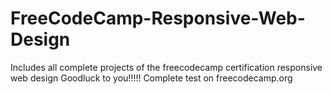 # FreeCodeCamp-Responsive-Web-Design
Includes all complete projects of the freecodecamp certification responsive web design
Goodluck to you!!!!!
Complete test on freecodecamp.org
